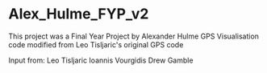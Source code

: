 # Alex_Hulme_FYP_v2

This project was a Final Year Project by Alexander Hulme 
GPS Visualisation code modified from Leo Tisljaric's original GPS code 

Input from:
Leo Tisljaric
Ioannis Vourgidis 
Drew Gamble 

